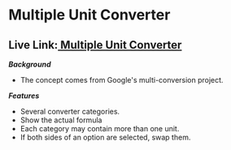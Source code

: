 # Multiple Unit Converter
## Live Link:[ Multiple Unit Converter](https://emrul-hasan.github.io/Js-Multiple-Unit-Converter/)

***Background***
* The concept comes from Google's multi-conversion project.


***Features***
* Several converter categories.
* Show the actual formula
* Each category may contain more than one unit.
* If both sides of an option are selected, swap them.

